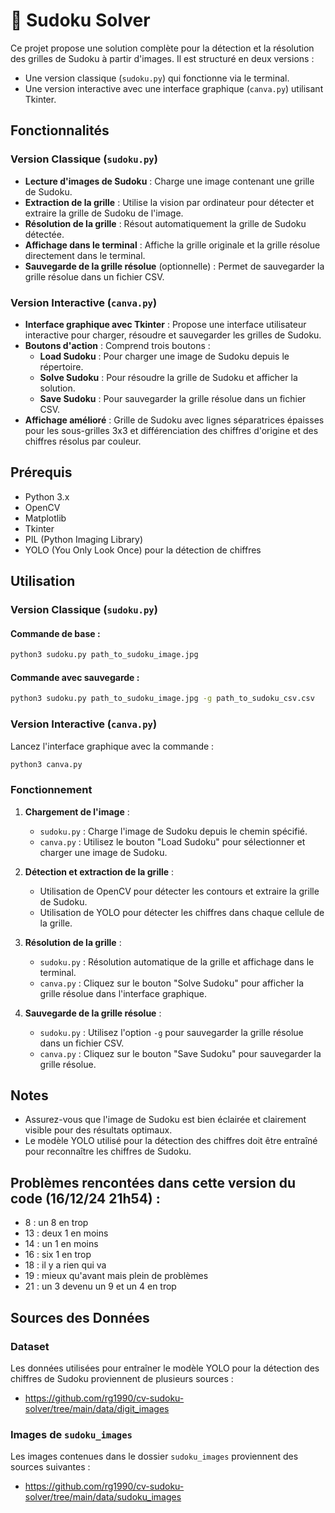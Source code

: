 # 🔢 Sudoku Solver

Ce projet propose une solution complète pour la détection et la résolution des grilles de Sudoku à partir d'images. Il est structuré en deux versions : 
- Une version classique (`sudoku.py`) qui fonctionne via le terminal.
- Une version interactive avec une interface graphique (`canva.py`) utilisant Tkinter.

## Fonctionnalités

### Version Classique (`sudoku.py`)

- **Lecture d'images de Sudoku** : Charge une image contenant une grille de Sudoku.
- **Extraction de la grille** : Utilise la vision par ordinateur pour détecter et extraire la grille de Sudoku de l'image.
- **Résolution de la grille** : Résout automatiquement la grille de Sudoku détectée.
- **Affichage dans le terminal** : Affiche la grille originale et la grille résolue directement dans le terminal.
- **Sauvegarde de la grille résolue** (optionnelle) : Permet de sauvegarder la grille résolue dans un fichier CSV.

### Version Interactive (`canva.py`)

- **Interface graphique avec Tkinter** : Propose une interface utilisateur interactive pour charger, résoudre et sauvegarder les grilles de Sudoku.
- **Boutons d'action** : Comprend trois boutons :
  - **Load Sudoku** : Pour charger une image de Sudoku depuis le répertoire.
  - **Solve Sudoku** : Pour résoudre la grille de Sudoku et afficher la solution.
  - **Save Sudoku** : Pour sauvegarder la grille résolue dans un fichier CSV.
- **Affichage amélioré** : Grille de Sudoku avec lignes séparatrices épaisses pour les sous-grilles 3x3 et différenciation des chiffres d'origine et des chiffres résolus par couleur.

## Prérequis

- Python 3.x
- OpenCV
- Matplotlib
- Tkinter
- PIL (Python Imaging Library)
- YOLO (You Only Look Once) pour la détection de chiffres

## Utilisation

### Version Classique (`sudoku.py`)

#### Commande de base :

```sh
python3 sudoku.py path_to_sudoku_image.jpg
```

#### Commande avec sauvegarde :

```sh
python3 sudoku.py path_to_sudoku_image.jpg -g path_to_sudoku_csv.csv
```

### Version Interactive (`canva.py`)

Lancez l'interface graphique avec la commande :

```sh
python3 canva.py
```

### Fonctionnement

1. **Chargement de l'image** :
   - `sudoku.py` : Charge l'image de Sudoku depuis le chemin spécifié.
   - `canva.py` : Utilisez le bouton "Load Sudoku" pour sélectionner et charger une image de Sudoku.

2. **Détection et extraction de la grille** :
   - Utilisation de OpenCV pour détecter les contours et extraire la grille de Sudoku.
   - Utilisation de YOLO pour détecter les chiffres dans chaque cellule de la grille.

3. **Résolution de la grille** :
   - `sudoku.py` : Résolution automatique de la grille et affichage dans le terminal.
   - `canva.py` : Cliquez sur le bouton "Solve Sudoku" pour afficher la grille résolue dans l'interface graphique.

4. **Sauvegarde de la grille résolue** :
   - `sudoku.py` : Utilisez l'option `-g` pour sauvegarder la grille résolue dans un fichier CSV.
   - `canva.py` : Cliquez sur le bouton "Save Sudoku" pour sauvegarder la grille résolue.

## Notes

- Assurez-vous que l'image de Sudoku est bien éclairée et clairement visible pour des résultats optimaux.
- Le modèle YOLO utilisé pour la détection des chiffres doit être entraîné pour reconnaître les chiffres de Sudoku.

## Problèmes rencontées dans cette version du code (16/12/24 21h54) :

- 8 : un 8 en trop
- 13 : deux 1 en moins
- 14 : un 1 en moins
- 16 : six 1 en trop
- 18 : il y a rien qui va
- 19 : mieux qu'avant mais plein de problèmes
- 21 : un 3 devenu un 9 et un 4 en trop

## Sources des Données

### Dataset

Les données utilisées pour entraîner le modèle YOLO pour la détection des chiffres de Sudoku proviennent de plusieurs sources :

- https://github.com/rg1990/cv-sudoku-solver/tree/main/data/digit_images

### Images de `sudoku_images`

Les images contenues dans le dossier `sudoku_images` proviennent des sources suivantes :

- https://github.com/rg1990/cv-sudoku-solver/tree/main/data/sudoku_images